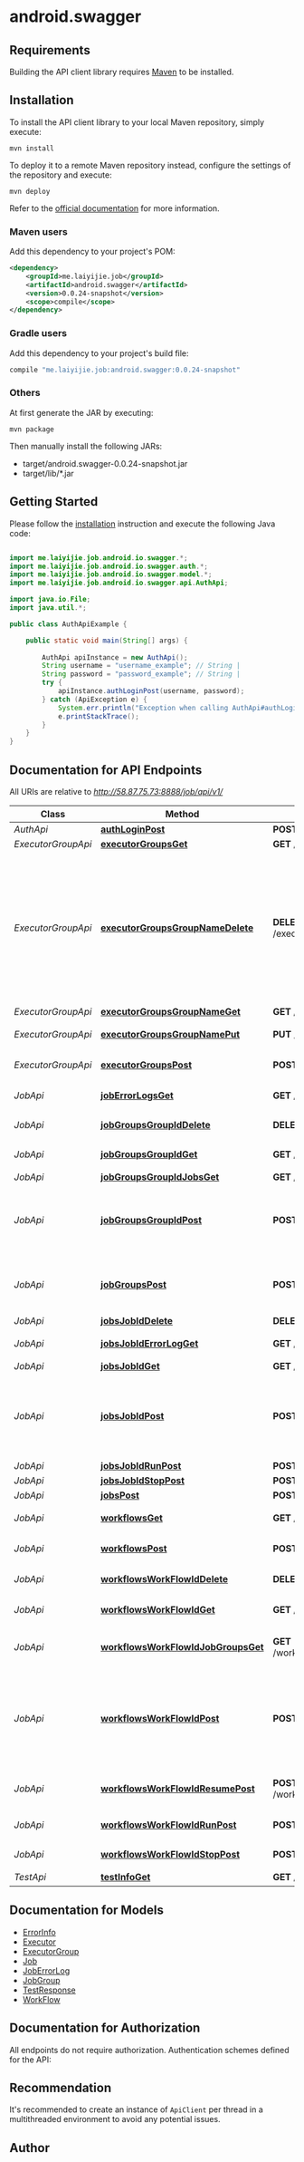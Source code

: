 # android.swagger

## Requirements

Building the API client library requires [Maven](https://maven.apache.org/) to be installed.

## Installation

To install the API client library to your local Maven repository, simply execute:

```shell
mvn install
```

To deploy it to a remote Maven repository instead, configure the settings of the repository and execute:

```shell
mvn deploy
```

Refer to the [official documentation](https://maven.apache.org/plugins/maven-deploy-plugin/usage.html) for more information.

### Maven users

Add this dependency to your project's POM:

```xml
<dependency>
    <groupId>me.laiyijie.job</groupId>
    <artifactId>android.swagger</artifactId>
    <version>0.0.24-snapshot</version>
    <scope>compile</scope>
</dependency>
```

### Gradle users

Add this dependency to your project's build file:

```groovy
compile "me.laiyijie.job:android.swagger:0.0.24-snapshot"
```

### Others

At first generate the JAR by executing:

    mvn package

Then manually install the following JARs:

* target/android.swagger-0.0.24-snapshot.jar
* target/lib/*.jar

## Getting Started

Please follow the [installation](#installation) instruction and execute the following Java code:

```java

import me.laiyijie.job.android.io.swagger.*;
import me.laiyijie.job.android.io.swagger.auth.*;
import me.laiyijie.job.android.io.swagger.model.*;
import me.laiyijie.job.android.io.swagger.api.AuthApi;

import java.io.File;
import java.util.*;

public class AuthApiExample {

    public static void main(String[] args) {
        
        AuthApi apiInstance = new AuthApi();
        String username = "username_example"; // String | 
        String password = "password_example"; // String | 
        try {
            apiInstance.authLoginPost(username, password);
        } catch (ApiException e) {
            System.err.println("Exception when calling AuthApi#authLoginPost");
            e.printStackTrace();
        }
    }
}

```

## Documentation for API Endpoints

All URIs are relative to *http://58.87.75.73:8888/job/api/v1/*

Class | Method | HTTP request | Description
------------ | ------------- | ------------- | -------------
*AuthApi* | [**authLoginPost**](docs/AuthApi.md#authLoginPost) | **POST** /auth/login | 
*ExecutorGroupApi* | [**executorGroupsGet**](docs/ExecutorGroupApi.md#executorGroupsGet) | **GET** /executor/groups | 
*ExecutorGroupApi* | [**executorGroupsGroupNameDelete**](docs/ExecutorGroupApi.md#executorGroupsGroupNameDelete) | **DELETE** /executor/groups/{groupName} | 删除整个group，但是还在运行的执行机还是会重新生成这个group，会清空当前group下的所有执行机记录
*ExecutorGroupApi* | [**executorGroupsGroupNameGet**](docs/ExecutorGroupApi.md#executorGroupsGroupNameGet) | **GET** /executor/groups/{groupName} | 
*ExecutorGroupApi* | [**executorGroupsGroupNamePut**](docs/ExecutorGroupApi.md#executorGroupsGroupNamePut) | **PUT** /executor/groups/{groupName} | 只能修改描述
*ExecutorGroupApi* | [**executorGroupsPost**](docs/ExecutorGroupApi.md#executorGroupsPost) | **POST** /executor/groups | 添加执行机组
*JobApi* | [**jobErrorLogsGet**](docs/JobApi.md#jobErrorLogsGet) | **GET** /job/error/logs | 所有的错误日志
*JobApi* | [**jobGroupsGroupIdDelete**](docs/JobApi.md#jobGroupsGroupIdDelete) | **DELETE** /job/groups/{groupId} | 删除jobgroup
*JobApi* | [**jobGroupsGroupIdGet**](docs/JobApi.md#jobGroupsGroupIdGet) | **GET** /job/groups/{groupId} | 获取单个执行组的信息
*JobApi* | [**jobGroupsGroupIdJobsGet**](docs/JobApi.md#jobGroupsGroupIdJobsGet) | **GET** /job/groups/{groupId}/jobs | 
*JobApi* | [**jobGroupsGroupIdPost**](docs/JobApi.md#jobGroupsGroupIdPost) | **POST** /job/groups/{groupId} | 修改jobgroup信息 只能修改 名字、第几步、描述
*JobApi* | [**jobGroupsPost**](docs/JobApi.md#jobGroupsPost) | **POST** /job/groups | 创建一个jobgroup 名字、第几步、描述
*JobApi* | [**jobsJobIdDelete**](docs/JobApi.md#jobsJobIdDelete) | **DELETE** /jobs/{jobId} | 
*JobApi* | [**jobsJobIdErrorLogGet**](docs/JobApi.md#jobsJobIdErrorLogGet) | **GET** /jobs/{jobId}/error/log | 根据jobid来查错误日志
*JobApi* | [**jobsJobIdGet**](docs/JobApi.md#jobsJobIdGet) | **GET** /jobs/{jobId} | 
*JobApi* | [**jobsJobIdPost**](docs/JobApi.md#jobsJobIdPost) | **POST** /jobs/{jobId} | 修改job 信息 只能修改 名字、描述、脚本、使用的执行机组
*JobApi* | [**jobsJobIdRunPost**](docs/JobApi.md#jobsJobIdRunPost) | **POST** /jobs/{jobId}/run | 
*JobApi* | [**jobsJobIdStopPost**](docs/JobApi.md#jobsJobIdStopPost) | **POST** /jobs/{jobId}/stop | 
*JobApi* | [**jobsPost**](docs/JobApi.md#jobsPost) | **POST** /jobs | 
*JobApi* | [**workflowsGet**](docs/JobApi.md#workflowsGet) | **GET** /workflows | 获取工作流列表
*JobApi* | [**workflowsPost**](docs/JobApi.md#workflowsPost) | **POST** /workflows | 创建一个工作流
*JobApi* | [**workflowsWorkFlowIdDelete**](docs/JobApi.md#workflowsWorkFlowIdDelete) | **DELETE** /workflows/{workFlowId} | 删除这个工作流
*JobApi* | [**workflowsWorkFlowIdGet**](docs/JobApi.md#workflowsWorkFlowIdGet) | **GET** /workflows/{workFlowId} | 获取单个工作流信息
*JobApi* | [**workflowsWorkFlowIdJobGroupsGet**](docs/JobApi.md#workflowsWorkFlowIdJobGroupsGet) | **GET** /workflows/{workFlowId}/job/groups | 获取工作流下的所有执行组
*JobApi* | [**workflowsWorkFlowIdPost**](docs/JobApi.md#workflowsWorkFlowIdPost) | **POST** /workflows/{workFlowId} | 修改这个工作流信息，只能修改 名字、描述、执行间隔、是否循环执行
*JobApi* | [**workflowsWorkFlowIdResumePost**](docs/JobApi.md#workflowsWorkFlowIdResumePost) | **POST** /workflows/{workFlowId}/resume | 从失败处执行这个workflow
*JobApi* | [**workflowsWorkFlowIdRunPost**](docs/JobApi.md#workflowsWorkFlowIdRunPost) | **POST** /workflows/{workFlowId}/run | 从头执行这个workflow
*JobApi* | [**workflowsWorkFlowIdStopPost**](docs/JobApi.md#workflowsWorkFlowIdStopPost) | **POST** /workflows/{workFlowId}/stop | 停止这个workflow
*TestApi* | [**testInfoGet**](docs/TestApi.md#testInfoGet) | **GET** /test/info | 测试接口


## Documentation for Models

 - [ErrorInfo](docs/ErrorInfo.md)
 - [Executor](docs/Executor.md)
 - [ExecutorGroup](docs/ExecutorGroup.md)
 - [Job](docs/Job.md)
 - [JobErrorLog](docs/JobErrorLog.md)
 - [JobGroup](docs/JobGroup.md)
 - [TestResponse](docs/TestResponse.md)
 - [WorkFlow](docs/WorkFlow.md)


## Documentation for Authorization

All endpoints do not require authorization.
Authentication schemes defined for the API:

## Recommendation

It's recommended to create an instance of `ApiClient` per thread in a multithreaded environment to avoid any potential issues.

## Author



